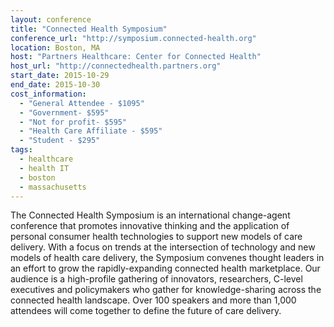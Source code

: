 ```yaml
---
layout: conference
title: "Connected Health Symposium"
conference_url: "http://symposium.connected-health.org"
location: Boston, MA
host: "Partners Healthcare: Center for Connected Health"
host_url: "http://connectedhealth.partners.org"
start_date: 2015-10-29
end_date: 2015-10-30
cost_information:
  - "General Attendee - $1095"
  - "Government- $595"
  - "Not for profit- $595"
  - "Health Care Affiliate - $595"
  - "Student - $295"
tags:
  - healthcare
  - health IT
  - boston
  - massachusetts
---
```


The Connected Health Symposium is an international change-agent conference that promotes
innovative thinking and the application of personal consumer health technologies to support
new models of care delivery. With a focus on trends at the intersection of technology and
new models of health care delivery, the Symposium convenes thought leaders in an effort to
grow the rapidly-expanding connected health marketplace. Our audience is a high-profile
gathering of innovators, researchers, C-level executives and policymakers who gather for
knowledge-sharing across the connected health landscape. Over 100 speakers and more than
1,000 attendees will come together to define the future of care delivery.